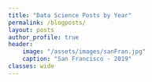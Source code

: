 ```yaml
---
title: "Data Science Posts by Year"
permalink: /blogposts/
layout: posts
author_profile: true
header:
    image: "/assets/images/sanFran.jpg"
    caption: "San Francisco - 2019"
classes: wide
---
```

